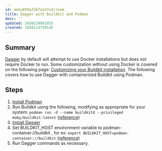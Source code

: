 ```yaml
---
id: mebo859qf267oa37xdjloom
title: Dagger with Buildkit and Podman
desc: ''
updated: 1650139991855
created: 1650114759145
---
```


## Summary

[Dagger](https://docs.dagger.io/) by default will attempt to use Docker installations but does not require Docker to run. Some customization without using Docker is covered on the following page: [Customizing your Buildkit installation](https://docs.dagger.io/1223/custom-buildkit/). The following covers how to use Dagger with containerized Buildkit using Podman.

## Steps

1. [Install Podman](https://podman.io/getting-started/installation)
1. Run Buildkit using the following, modifying as appropriate for your system: `podman run -d --name buildkitd --privileged moby/buildkit:latest` ([reference](https://github.com/moby/buildkit#podman))
1. [Install Dagger](https://docs.dagger.io/1200/local-dev)
1. Set BUILDKIT_HOST environment variable to podman-container://buildkit , for ex: `export BUILDKIT_HOST=podman-container://buildkit` ([reference](https://docs.dagger.io/1223/custom-buildkit/))
5. Run Dagger commands as necessary.
